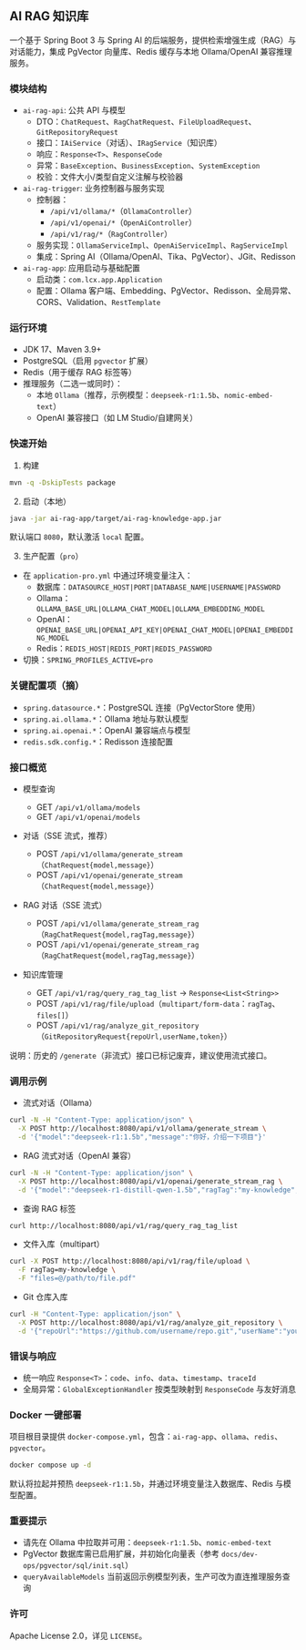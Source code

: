 ## AI RAG 知识库

一个基于 Spring Boot 3 与 Spring AI 的后端服务，提供检索增强生成（RAG）与对话能力，集成 PgVector 向量库、Redis 缓存与本地 Ollama/OpenAI 兼容推理服务。

### 模块结构
- `ai-rag-api`: 公共 API 与模型
  - DTO：`ChatRequest`、`RagChatRequest`、`FileUploadRequest`、`GitRepositoryRequest`
  - 接口：`IAiService`（对话）、`IRagService`（知识库）
  - 响应：`Response<T>`、`ResponseCode`
  - 异常：`BaseException`、`BusinessException`、`SystemException`
  - 校验：文件大小/类型自定义注解与校验器
- `ai-rag-trigger`: 业务控制器与服务实现
  - 控制器：
    - `/api/v1/ollama/*`（`OllamaController`）
    - `/api/v1/openai/*`（`OpenAiController`）
    - `/api/v1/rag/*`（`RagController`）
  - 服务实现：`OllamaServiceImpl`、`OpenAiServiceImpl`、`RagServiceImpl`
  - 集成：Spring AI（Ollama/OpenAI、Tika、PgVector）、JGit、Redisson
- `ai-rag-app`: 应用启动与基础配置
  - 启动类：`com.lcx.app.Application`
  - 配置：Ollama 客户端、Embedding、PgVector、Redisson、全局异常、CORS、Validation、`RestTemplate`

### 运行环境
- JDK 17、Maven 3.9+
- PostgreSQL（启用 `pgvector` 扩展）
- Redis（用于缓存 RAG 标签等）
- 推理服务（二选一或同时）：
  - 本地 `Ollama`（推荐，示例模型：`deepseek-r1:1.5b`、`nomic-embed-text`）
  - OpenAI 兼容接口（如 LM Studio/自建网关）

### 快速开始
1) 构建
```bash
mvn -q -DskipTests package
```

2) 启动（本地）
```bash
java -jar ai-rag-app/target/ai-rag-knowledge-app.jar
```
默认端口 `8080`，默认激活 `local` 配置。

3) 生产配置（`pro`）
- 在 `application-pro.yml` 中通过环境变量注入：
  - 数据库：`DATASOURCE_HOST|PORT|DATABASE_NAME|USERNAME|PASSWORD`
  - Ollama：`OLLAMA_BASE_URL|OLLAMA_CHAT_MODEL|OLLAMA_EMBEDDING_MODEL`
  - OpenAI：`OPENAI_BASE_URL|OPENAI_API_KEY|OPENAI_CHAT_MODEL|OPENAI_EMBEDDING_MODEL`
  - Redis：`REDIS_HOST|REDIS_PORT|REDIS_PASSWORD`
- 切换：`SPRING_PROFILES_ACTIVE=pro`

### 关键配置项（摘）
- `spring.datasource.*`：PostgreSQL 连接（PgVectorStore 使用）
- `spring.ai.ollama.*`：Ollama 地址与默认模型
- `spring.ai.openai.*`：OpenAI 兼容端点与模型
- `redis.sdk.config.*`：Redisson 连接配置

### 接口概览
- 模型查询
  - GET `/api/v1/ollama/models`
  - GET `/api/v1/openai/models`

- 对话（SSE 流式，推荐）
  - POST `/api/v1/ollama/generate_stream`（`ChatRequest{model,message}`）
  - POST `/api/v1/openai/generate_stream`（`ChatRequest{model,message}`）

- RAG 对话（SSE 流式）
  - POST `/api/v1/ollama/generate_stream_rag`（`RagChatRequest{model,ragTag,message}`）
  - POST `/api/v1/openai/generate_stream_rag`（`RagChatRequest{model,ragTag,message}`）

- 知识库管理
  - GET  `/api/v1/rag/query_rag_tag_list` → `Response<List<String>>`
  - POST `/api/v1/rag/file/upload`（`multipart/form-data`：`ragTag`、`files[]`）
  - POST `/api/v1/rag/analyze_git_repository`（`GitRepositoryRequest{repoUrl,userName,token}`）

说明：历史的 `/generate`（非流式）接口已标记废弃，建议使用流式接口。

### 调用示例
- 流式对话（Ollama）
```bash
curl -N -H "Content-Type: application/json" \
  -X POST http://localhost:8080/api/v1/ollama/generate_stream \
  -d '{"model":"deepseek-r1:1.5b","message":"你好，介绍一下项目"}'
```

- RAG 流式对话（OpenAI 兼容）
```bash
curl -N -H "Content-Type: application/json" \
  -X POST http://localhost:8080/api/v1/openai/generate_stream_rag \
  -d '{"model":"deepseek-r1-distill-qwen-1.5b","ragTag":"my-knowledge","message":"给我一个使用说明"}'
```

- 查询 RAG 标签
```bash
curl http://localhost:8080/api/v1/rag/query_rag_tag_list
```

- 文件入库（multipart）
```bash
curl -X POST http://localhost:8080/api/v1/rag/file/upload \
  -F ragTag=my-knowledge \
  -F "files=@/path/to/file.pdf"
```

- Git 仓库入库
```bash
curl -H "Content-Type: application/json" \
  -X POST http://localhost:8080/api/v1/rag/analyze_git_repository \
  -d '{"repoUrl":"https://github.com/username/repo.git","userName":"your_name","token":"your_token"}'
```

### 错误与响应
- 统一响应 `Response<T>`：`code`、`info`、`data`、`timestamp`、`traceId`
- 全局异常：`GlobalExceptionHandler` 按类型映射到 `ResponseCode` 与友好消息

### Docker 一键部署
项目根目录提供 `docker-compose.yml`，包含：`ai-rag-app`、`ollama`、`redis`、`pgvector`。
```bash
docker compose up -d
```
默认将拉起并预热 `deepseek-r1:1.5b`，并通过环境变量注入数据库、Redis 与模型配置。

### 重要提示
- 请先在 Ollama 中拉取并可用：`deepseek-r1:1.5b`、`nomic-embed-text`
- PgVector 数据库需已启用扩展，并初始化向量表（参考 `docs/dev-ops/pgvector/sql/init.sql`）
- `queryAvailableModels` 当前返回示例模型列表，生产可改为直连推理服务查询

### 许可
Apache License 2.0，详见 `LICENSE`。

